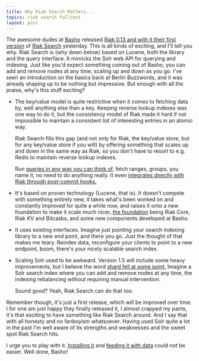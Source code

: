 ```yaml
---
title: Why Riak Search Matters...
topics: riak search fulltext
layout: post
---
```

The awesome dudes at [Basho](http://basho.com) released [Riak 0.13 and with it their first
version](http://blog.basho.com/2010/10/11/riak-0.13-released/) of [Riak
Search](http://wiki.basho.com/display/RIAK/Riak+Search) yesterday. This is all kinds of exciting, and I'll tell you why.
Riak Search is (why down below) based on Lucene, both the library and the query interface. It mimicks the Solr web API
for querying and indexing. Just like you'd expect something coming out of Basho, you can add and remove nodes at any
time, scaling up and down as you go. I've seen an introduction on the basics back at Berlin Buzzwords, and it was
already shaping up to be nothing but impressive. But enough with all the praise, why's this stuff exciting?

* The key/value model is quite restrictive when it comes to fetching data by, well anything else than a key. Keeping
  reverse lookup indexes was one way to do it, but the consistency model of Riak made it hard if not impossible to
  maintain a consistent list of interesting entries in an atomic way.

  Riak Search fills this gap (and not only for Riak, the key/value store, but for any key/value store if you will) by
  offering something that scales up and down in the same way as Riak, so you don't have to resort to e.g. Redis to
  maintain reverse lookup indexes.

    Run [queries in any way you can think of](http://wiki.basho.com/display/RIAK/Riak+Search+-+Querying), fetch ranges, groups,
  you name it, no need to do anything really. It even [integrates directly with Riak through post-commit
  hooks.](http://wiki.basho.com/display/RIAK/Riak+Search+-+Indexing+and+Querying+Riak+KV+Data)

* It's based on proven technology (Lucene, that is). It doesn't compete with something entirely new, it takes what's
  been worked on and constantly improved for quite a while now, and raises it onto a new foundation to make it scale
  much nicer, [the foundation](http://wiki.basho.com/display/RIAK/Riak+Search#RiakSearch-MajorComponents) being Riak
  Core, Riak KV and Bitcasks, and some new components developed at Basho.

* It uses existing interfaces. Imagine just pointing your search indexing library to a new end point, and there you go.
  Just the thought of that makes me teary. Reindex data, reconfigure your clients to point to a new endpoint, boom,
  there's your nicely scalable search index.

* Scaling Solr used to be awkward. Version 1.5 will include some heavy improvements, but I believe the word [shard fell
  at some point.](http://www.lucidimagination.com/blog/2009/12/12/apache-solr-1-5-on-the-move-with-more-functionality/)
  Imagine a Solr search index where you can add and remove nodes at any time, the indexing rebalancing without requiring
  manual intervention.

  Sound good? Yeah, Riak Search can do that too.

Remember though, it's just a first release, which will be improved over time. I for one am just happy they finally
released it, I almost crapped my pants, it's that exciting to have something like Riak Search around. And I say that
with all honesty and no fanboyism whatsoever. Having used Solr quite a lot in the past I'm well aware of its strengths
and weaknesses and the sweet spot Riak Search hits.

I urge you to play with it. [Installing it](http://wiki.basho.com/display/RIAK/Riak+Search+-+Installation+and+Setup) and
[feeding it with data](http://wiki.basho.com/display/RIAK/Riak+Search+-+Indexing) could not be easier. Well done, Basho!
